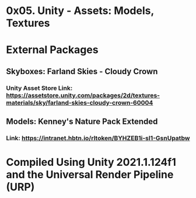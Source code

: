 #  0x05. Unity - Assets: Models, Textures

# External Packages

##  Skyboxes: Farland Skies - Cloudy Crown

###  Unity Asset Store Link: https://assetstore.unity.com/packages/2d/textures-materials/sky/farland-skies-cloudy-crown-60004

##  Models: Kenney's Nature Pack Extended

### Link: https://intranet.hbtn.io/rltoken/BYHZEB1i-sI1-GsnUpatbw

# Compiled Using Unity 2021.1.124f1 and the Universal Render Pipeline (URP)